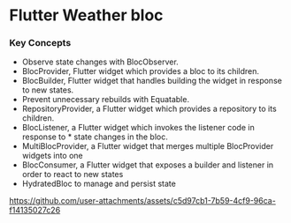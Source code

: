 # Flutter Weather bloc

### Key Concepts
* Observe state changes with BlocObserver.
* BlocProvider, Flutter widget which provides a bloc to its children.
* BlocBuilder, Flutter widget that handles building the widget in response to new states.
* Prevent unnecessary rebuilds with Equatable.
* RepositoryProvider, a Flutter widget which provides a repository to its children.
* BlocListener, a Flutter widget which invokes the listener code in response to * state changes in the bloc.
* MultiBlocProvider, a Flutter widget that merges multiple BlocProvider widgets into one
* BlocConsumer, a Flutter widget that exposes a builder and listener in order to react to new states
* HydratedBloc to manage and persist state

https://github.com/user-attachments/assets/c5d97cb1-7b59-4cf9-96ca-f14135027c26
